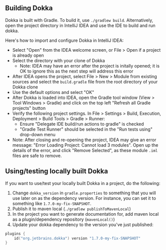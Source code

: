 ## Building Dokka

Dokka is built with Gradle. To build it, use `./gradlew build`.
Alternatively, open the project directory in IntelliJ IDEA and use the IDE to build and run dokka.

Here's how to import and configure Dokka in IntelliJ IDEA:
 * Select "Open" from the IDEA welcome screen, or File > Open if a project is
  already open
* Select the directory with your clone of Dokka
  * Note: IDEA may have an error after the project is initally opened; it is OK
    to ignore this as the next step will address this error
* After IDEA opens the project, select File > New > Module from existing sources
  and select the `build.gradle` file from the root directory of your Dokka clone
* Use the default options and select "OK"
* After Dokka is loaded into IDEA, open the Gradle tool window (View > Tool
  Windows > Gradle) and click on the top left "Refresh all Gradle projects"
  button
* Verify the following project settings.  In File > Settings > Build, Execution,
  Deployment > Build Tools > Gradle > Runner:
  * Ensure "Delegate IDE build/run actions to gradle" is checked
  * "Gradle Test Runner" should be selected in the "Run tests using" drop-down
    menu
* Note: After closing and re-opening the project, IDEA may give an error
  message: "Error Loading Project: Cannot load 3 modules".  Open up the details
  of the error, and click "Remove Selected", as these module `.iml` files are
  safe to remove.

## Using/testing locally built Dokka
  
If you want to use/test your locally built Dokka in a project, do the following:
1. Change `dokka_version` in `gradle.properties` to something that you will use later on as the dependency version.
   For instance, you can set it to something like `1.7.0-my-fix-SNAPSHOT`.
2. Publish it to maven local (`./gradlew publishToMavenLocal`)
3. In the project you want to generate documentation for, add maven local as a plugin/dependency
   repository (`mavenLocal()`)
4. Update your dokka dependency to the version you've just published:
```kotlin
plugins {
    id("org.jetbrains.dokka") version "1.7.0-my-fix-SNAPSHOT"
}
```
